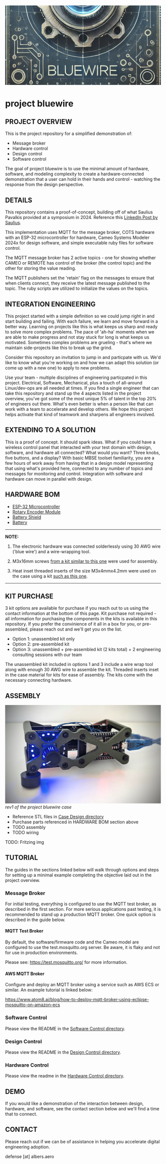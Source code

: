![project bluewire](img/bluewire_logo.png)

# project bluewire

## PROJECT OVERVIEW

This is the project repository for a simplified demonstration of:
* Message broker
* Hardware control
* Design control
* Software control

The goal of project bluewire is to use the minimal amount of hardware, software, and modeling complexity to create a hardware-connected demonstration that a user can hold in their hands and control - watching the response from the design perspective.

## DETAILS

This repository contains a proof-of-concept, building off of what Saulius Pavalkis provided at a symposium in 2024.  Reference this [LinkedIn Post by Saulius](https://www.linkedin.com/posts/sauliuspavalkis_iot-and-hil-with-catia-magic-and-sysml-simulation-activity-7203442605337026560-9NrX/).

This implementation uses MQTT for the message broker, COTS hardware with an ESP-32 microcontroller for hardware, Cameo Systems Modeler 2024x for design software, and simple executable ruby files for software control.

The MQTT message broker has 2 active topics - one for showing whether CAMEO or REMOTE has control of the broker (the control topic) and the other for storing the value reading.

The MQTT publishers set the 'retain' flag on the messages to ensure that when clients connect, they receive the latest message published to the topic.  The ruby scripts are utilized to initialize the values on the topics.

## INTEGRATION ENGINEERING

This project started with a simple definition so we could jump right in and start building and failing.  With each failure, we learn and move forward in a better way.  Learning on projects like this is what keeps us sharp and ready to solve more complex problems.  The pace of 'ah-ha' moments when we are able to make progress and not stay stuck for long is what keeps us motivated.  Sometimes complex problems are grueling - that's where we maintain side-projects like this to break up the grind.

Consider this repository an invitation to jump in and particpate with us.  We'd like to know what you're working on and how we can adapt this solution (or come up with a new one) to apply to new problems.

Use your team - multiple disciplines of engineering particpated in this project.  Electrical, Software, Mechanical, plus a touch of all-around Linux/dev-ops are all needed at times.  If you find a single engineer that can take this repository and stand up the 4 aspects listed in the project overview, you've got some of the most unique 5% of talent in the top 20% of engineers out there.  What's even better is when a person like that can work with a team to accelerate and develop others.  We hope this project helps activate that kind of teamwork and sharpens all engineers involved.

## EXTENDING TO A SOLUTION

This is a proof of concept.  It should spark ideas.  What if you could have a wireless control panel that interacted with your test domain with design, software, and hardware all connected?  What would you want?  Three knobs, five buttons, and a display?  With basic MBSE toolset familiarity, you are a few hours of work away from having that in a design model representing that using what's provided here, connected to any number of topics and messages for monitoring and control.  Integration with software and hardware can move in parallel with design.

## HARDWARE BOM
* [ESP-32 Microcontroller](https://www.amazon.com/gp/product/B0D8T53CQ5/ref=ppx_od_dt_b_asin_title_s02?ie=UTF8&psc=1)
* [Rotary Encoder Module](https://www.dfrobot.com/product-2575.html?srsltid=AfmBOooL40vc9hlK62E8fBJGLit5WPTY3ZMIfle7tOmoT5yqemdEWzI3)
* [Battery Shield](https://www.amazon.com/dp/B0CJR1Y967?ref_=ppx_hzsearch_conn_dt_b_fed_asin_title_5&th=1)
* [Battery](https://www.amazon.com/dp/B0CDRBR2M1?ref_=ppx_hzsearch_conn_dt_b_fed_asin_title_6)

---
**NOTE:**

1) The electronic hardware was connected solderlessly using 30 AWG wire ('blue wire') and a wire-wrapping tool.

2) M3x16mm screws [from a kit similar to this one](https://www.amazon.com/mxuteuk-Metric-Screws-Suitable-Printer/dp/B0C7ZPZ214/ref=sr_1_4?crid=2SHDEFC0N69ZV&dib=eyJ2IjoiMSJ9.rZUOhTY8cDBy-wbn_BU8KBTcfiNrMw6xyA0A3JQUoiRfNJQSJAh1eZ8m5vh65m5J.h0pbxsaEiqoLijBjxzKqgwTJ42O1dUlcqAEtnxugZRA&dib_tag=se&keywords=mxuteuk%2B620PCS&qid=1742610488&s=industrial&sprefix=mxuteuk%2B620pcs%2Cindustrial%2C147&sr=1-4&th=1) were used for assembly.

3) Heat inset threaded inserts of the size M3x4mmx4.2mm were used on the case using a kit [such as this one](https://www.amazon.com/dp/B0CNWJR455?ref_=ppx_hzsearch_conn_dt_b_fed_asin_title_1&th=1).

---

## KIT PURCHASE

3 kit options are available for purchase if you reach out to us using the contact information at the bottom of this page.  Kit purchase not required - all information for purchasing the components in the kits is available in this repository.  If you prefer the convinience of it all in a box for you, or pre-assembled, please reach out and we'll get you on the list.

* Option 1: unassembled kit only
* Option 2: pre-assembled kit
* Option 3: unassembled + pre-assembled kit (2 kits total) + 2 engineering consulting sessions with our team

The unassembled kit included in options 1 and 3 include a wire wrap tool along with enough 30 AWG wire to assemble the kit.  Threaded inserts inset in the case material for kits for ease of assembly.  The kits come with the necessary connecting hardware.

## ASSEMBLY
![project bluewire](img/bluewire_assembled.jpg)
*rev1 of the project bluewire case*

* Reference STL files in [Case Design directory](/hardware_case/)
* Purchase parts referenced in HARDWARE BOM section above
* TODO assembly
* TODO wiring

TODO: Fritzing img

## TUTORIAL

The guides in the sections linked below will walk through options and steps for setting up a minimal example completing the objective laid out in the project overview.

### Message Broker

For initial testing, everything is configured to use the MQTT test broker, as described in the first section.  For more serious applications past testing, it is recommended to stand up a production MQTT broker.  One quick option is described in the guide below.

#### MQTT Test Broker

By default, the software/firmware code and the Cameo model are configured to use the test.mosquitto.org server.  Be aware, it is flaky and not for use in production environments.

Please see: https://test.mosquitto.org/ for more information.

#### AWS MQTT Broker

Configure and deploy an MQTT broker using a service such as AWS ECS or similar.  An example tutorial is linked below:

https://www.atom8.ai/blog/how-to-deploy-mqtt-broker-using-eclipse-mosquitto-on-amazon-ecs

### Software Control

Please view the README in the [Software Control directory](/control_software/).

### Design Control

Please view the README in the [Design Control directory](/control_design/).

### Hardware Control

Please view the readme in the [Hardware Control directory](/control_hardware/).

## DEMO

If you would like a demonstration of the interaction between design, hardware, and software, see the contact section below and we'll find a time that to connect.

## CONTACT

Please reach out if we can be of assistance in helping you accelerate digital engineering adoption.

defense [at] albers.aero